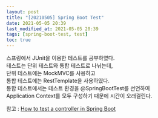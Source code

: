 ```yaml
---
layout: post
title: "[20210505] Spring Boot Test"
date: 2021-05-05 20:39
last_modified_at: 2021-05-05 20:39
tags: [spring-boot-test, test]
toc: true
---
```


스프링에서 JUnit을 이용한 테스트를 공부하였다.  
테스트는 단위 테스트와 통합 테스트로 나뉘는데,  
단위 테스트에는 MockMVC를 사용하고  
통합 테스트에는 RestTemplate을 사용하였다.  
통합 테스트에서는 테스트 환경을 @SpringBootTest를 선언하여  
Application Context를 모두 구성하기 때문에 시간이 오래걸린다.

참고 : [How to test a controller in Spring Boot](https://thepracticaldeveloper.com/guide-spring-boot-controller-tests/)
